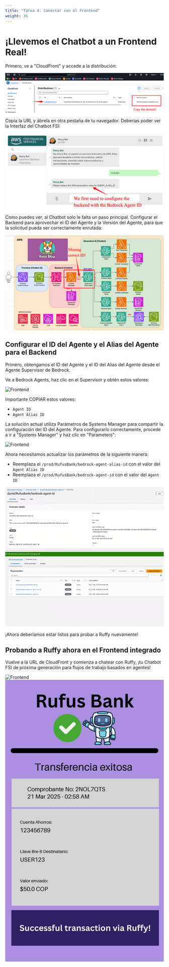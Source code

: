 ```yaml
---
title: "Tarea 4: Conectar con el Frontend"
weight: 36
---
```


# ¡Llevemos el Chatbot a un Frontend Real!

Primero, ve a "CloudFront" y accede a la distribución:

![CloudFront](/static/03-images/workshop-frontend-01.png)

Copia la URL y ábrela en otra pestaña de tu navegador. Deberías poder ver la Interfaz del Chatbot FSI:

![Frontend](/static/03-images/workshop-frontend-02.png)

Como puedes ver, al Chatbot solo le falta un paso principal. Configurar el Backend para aprovechar el ID del Agente y la Versión del Agente, para que la solicitud pueda ser correctamente enrutada:

![Frontend](/static/03-images/workshop-frontend-03.png)

## Configurar el ID del Agente y el Alias del Agente para el Backend

Primero, obtengamos el ID del Agente y el ID del Alias del Agente desde el Agente Supervisor de Bedrock.

Ve a Bedrock Agents, haz clic en el Supervisor y obtén estos valores:

![Frontend](/static/03-images/workshop-frontend-04.png)

Importante COPIAR estos valores:

- `Agent ID`
- `Agent Alias ID`

La solución actual utiliza Parámetros de Systems Manager para compartir la configuración del ID del Agente. Para configurarlo correctamente, procede a ir a "Systems Manager" y haz clic en "Parameters":

![Frontend](/static/03-images/workshop-frontend-05.png)

Ahora necesitamos actualizar los parámetros de la siguiente manera:

- Reemplaza el `/prod/RufusBank/bedrock-agent-alias-id` con el valor del `Agent Alias ID`
- Reemplaza el `/prod/RufusBank/bedrock-agent-id` con el valor del `Agent ID`

![Frontend](/static/03-images/workshop-frontend-06.png)
![Frontend](/static/03-images/workshop-frontend-07.png)

¡Ahora deberíamos estar listos para probar a Ruffy nuevamente!

## Probando a Ruffy ahora en el Frontend integrado

Vuelve a la URL de CloudFront y comienza a chatear con Ruffy, ¡tu Chatbot FSI de próxima generación para flujos de trabajo basados en agentes!

![Frontend](/static/03-images/workshop-frontend-08.gif)
![Frontend](/static/03-images/workshop-frontend-09.png)
